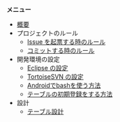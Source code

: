 **メニュー**
  * [概要](Abstraction.md)
  * プロジェクトのルール
    * [Issue を起票する時のルール](IssueRule.md)
    * [コミットする時のルール](CommitRule.md)
  * 開発環境の設定
    * [Eclipse の設定](EclipseSettings.md)
    * [TortoiseSVN の設定](TortoiseSVNSettings.md)
    * [Androidでbashを使う方法](ShellSettings.md)
    * [テーブルの初期登録をする方法](SetupTables.md)
  * 設計
    * [テーブル設計](TableDesign.md)